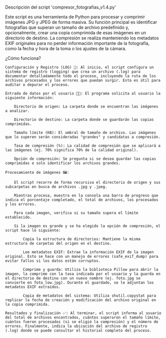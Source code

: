 Descripción del script 'compresor_fotografias_v1.4.py'

Este script es una herramienta de Python para procesar y comprimir imágenes JPG y JPEG de forma masiva. Su función principal es identificar fotografías que superan un tamaño de archivo predefinido y, opcionalmente, crear una copia comprimida de esas imágenes en un directorio de destino. La compresión se realiza manteniendo los metadatos EXIF originales para no perder información importante de la fotografía, como la fecha y hora de la toma o los ajustes de la cámara.

¿Cómo funciona?

    Configuración y Registro (LOG) 📝: Al inicio, el script configura un sistema de registro (logging) que crea un archivo (.log) para documentar detalladamente todo el proceso, incluyendo la ruta de los archivos procesados y los errores que puedan surgir. Esto es útil para auditar o depurar el proceso.

    Entrada de datos por el usuario 🧑‍💻: El programa solicita al usuario la siguiente información:

        Directorio de origen: La carpeta donde se encuentran las imágenes a analizar.

        Directorio de destino: La carpeta donde se guardarán las copias comprimidas.

        Tamaño límite (KB): El umbral de tamaño de archivo. Las imágenes que lo superen serán consideradas "grandes" y candidatas a compresión.

        Tasa de compresión (%): La calidad de compresión que se aplicará a las imágenes (ej. 70% significa 70% de la calidad original).

        Opción de compresión: Se pregunta si se desea guardar las copias comprimidas o solo identificar los archivos grandes.

    Procesamiento de imágenes 🖼️:

        El script recorre de forma recursiva el directorio de origen y sus subcarpetas en busca de archivos .jpg y .jpeg.

        Mientras procesa, muestra en la consola una barra de progreso que indica el porcentaje completado, el total de archivos, los procesados y los errores.

        Para cada imagen, verifica si su tamaño supera el límite establecido.

        Si la imagen es grande y se ha elegido la opción de compresión, el script hace lo siguiente:

            Copia la estructura de directorios: Mantiene la misma estructura de carpetas del origen en el destino.

            Lee metadatos EXIF: Extrae la información EXIF de la imagen original. Esto se hace con un manejo de errores (safe_exif_dump) para evitar fallos si los datos están corruptos.

            Comprime y guarda: Utiliza la biblioteca Pillow para abrir la imagen, la comprime con la tasa indicada por el usuario y la guarda en el directorio de destino con un nuevo nombre (ej. foto.jpg se convierte en foto_low.jpg). Durante el guardado, se le adjuntan los metadatos EXIF extraídos.

            Copia de metadatos del sistema: Utiliza shutil.copystat para replicar la fecha de creación y modificación del archivo original en la copia comprimida.

    Resultados y finalización ✅: Al terminar, el script informa al usuario del total de archivos encontrados, cuántos superaron el tamaño límite, cuántos fueron procesados (si se eligió la compresión) y el número de errores. Finalmente, indica la ubicación del archivo de registro (.log) donde se puede consultar el historial completo del proceso.
